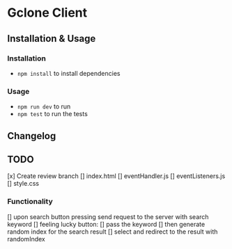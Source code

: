 # Gclone Client

## Installation & Usage

### Installation
* ```npm install``` to install dependencies 

### Usage
* ```npm run dev``` to run 
* ```npm test``` to run the tests

## Changelog



## TODO
[x] Create review branch
[] index.html
[] eventHandler.js 
[] eventListeners.js
[] style.css

### Functionality 
[] upon search button pressing send request to the server with search keyword
[] feeling lucky button: 
    [] pass the keyword 
    [] then generate random index for the search result
    [] select and redirect to the result with randomIndex
